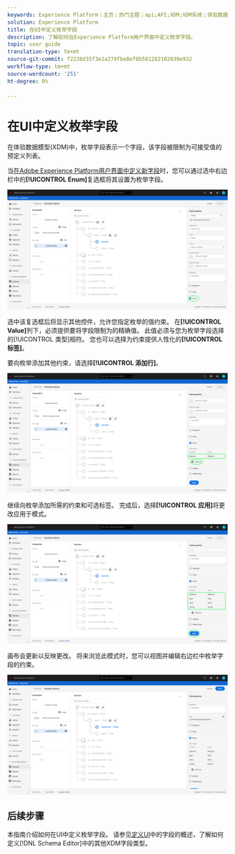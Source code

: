 ```yaml
---
keywords: Experience Platform；主页；热门主题；api;API;XDM;XDM系统；体验数据模型；数据模型；ui；工作区；枚举；字段；
solution: Experience Platform
title: 在UI中定义枚举字段
description: 了解如何在Experience Platform用户界面中定义枚举字段。
topic: user guide
translation-type: tm+mt
source-git-commit: f2238d35f3e2a279fbe8ef8b581282102039e932
workflow-type: tm+mt
source-wordcount: '251'
ht-degree: 0%

---
```



# 在UI中定义枚举字段

在体验数据模型(XDM)中，枚举字段表示一个字段，该字段被限制为可接受值的预定义列表。

当[在Adobe Experience Platform用户界面中定义新字段](./overview.md#define)时，您可以通过选中右边栏中的&#x200B;**[!UICONTROL Enum]**&#x200B;复选框将其设置为枚举字段。

![](../../images/ui/fields/special/enum.png)

选中该复选框后将显示其他控件，允许您指定枚举的值约束。 在&#x200B;**[!UICONTROL Value]**&#x200B;列下，必须提供要将字段限制为的精确值。 此值必须与您为枚举字段选择的[!UICONTROL 类型]相符。 您也可以选择为约束提供人性化的&#x200B;**[!UICONTROL 标签]**。

要向枚举添加其他约束，请选择&#x200B;**[!UICONTROL 添加行]**。

![](../../images/ui/fields/special/enum-add-row.png)

继续向枚举添加所需的约束和可选标签。 完成后，选择&#x200B;**[!UICONTROL 应用]**&#x200B;将更改应用于模式。

![](../../images/ui/fields/special/enum-configured.png)

画布会更新以反映更改。 将来浏览此模式时，您可以视图并编辑右边栏中枚举字段的约束。

![](../../images/ui/fields/special/enum-applied.png)

## 后续步骤

本指南介绍如何在UI中定义枚举字段。 请参见[定义UI](./overview.md#special)中的字段的概述，了解如何定义[!DNL Schema Editor]中的其他XDM字段类型。